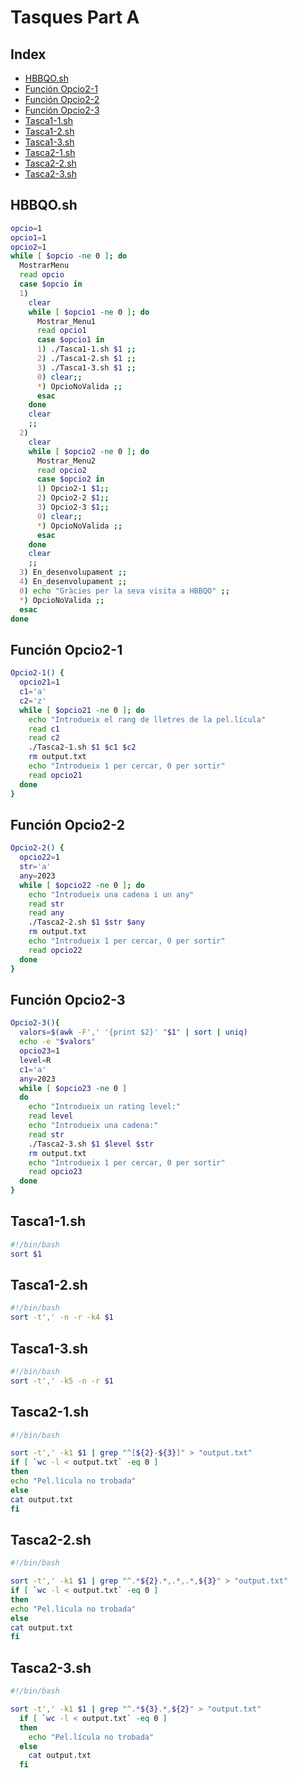 # Tasques Part A

## Index
- [HBBQO.sh](#HBBQO.sh)
- [Función Opcio2-1](#Función-Opcio2-1)
- [Función Opcio2-2](#Función-Opcio2-2)
- [Función Opcio2-3](#Función-Opcio2-3)
- [Tasca1-1.sh](#Tasca1-1.sh)
- [Tasca1-2.sh](#Tasca1-2.sh)
- [Tasca1-3.sh](#Tasca1-3.sh)
- [Tasca2-1.sh](#Tasca2-1.sh)
- [Tasca2-2.sh](#Tasca2-2.sh)
- [Tasca2-3.sh](#Tasca2-3.sh)


## HBBQO.sh
```bash
opcio=1
opcio1=1
opcio2=1
while [ $opcio -ne 0 ]; do
  MostrarMenu
  read opcio
  case $opcio in
  1)
    clear
    while [ $opcio1 -ne 0 ]; do
      Mostrar_Menu1
      read opcio1
      case $opcio1 in
      1) ./Tasca1-1.sh $1 ;;
      2) ./Tasca1-2.sh $1 ;;
      3) ./Tasca1-3.sh $1 ;;
      0) clear;;
      *) OpcioNoValida ;;
      esac
    done
    clear
    ;;
  2)
    clear
    while [ $opcio2 -ne 0 ]; do
      Mostrar_Menu2
      read opcio2
      case $opcio2 in
      1) Opcio2-1 $1;;
      2) Opcio2-2 $1;;
      3) Opcio2-3 $1;;
      0) clear;;
      *) OpcioNoValida ;;
      esac
    done
    clear
    ;;
  3) En_desenvolupament ;;
  4) En_desenvolupament ;;
  0) echo "Gràcies per la seva visita a HBBQO" ;;
  *) OpcioNoValida ;;
  esac
done
```
## Función Opcio2-1
```bash
Opcio2-1() {
  opcio21=1
  c1='a'
  c2='z'
  while [ $opcio21 -ne 0 ]; do
    echo "Introdueix el rang de lletres de la pel.lícula"
    read c1
    read c2
    ./Tasca2-1.sh $1 $c1 $c2
    rm output.txt
    echo "Introdueix 1 per cercar, 0 per sortir"
    read opcio21
  done
}
```

## Función Opcio2-2
```bash
Opcio2-2() {
  opcio22=1
  str='a'
  any=2023
  while [ $opcio22 -ne 0 ]; do
    echo "Introdueix una cadena i un any"
    read str
    read any
    ./Tasca2-2.sh $1 $str $any
    rm output.txt
    echo "Introdueix 1 per cercar, 0 per sortir"
    read opcio22
  done
}
```

## Función Opcio2-3
```bash
Opcio2-3(){
  valors=$(awk -F',' '{print $2}' "$1" | sort | uniq)
  echo -e "$valors"
  opcio23=1
  level=R
  c1='a'
  any=2023
  while [ $opcio23 -ne 0 ]
  do
    echo "Introdueix un rating level:"
    read level
    echo "Introdueix una cadena:"
    read str
    ./Tasca2-3.sh $1 $level $str
    rm output.txt
    echo "Introdueix 1 per cercar, 0 per sortir"
    read opcio23
  done
}
```

## Tasca1-1.sh
```bash
#!/bin/bash
sort $1
```

## Tasca1-2.sh
```bash
#!/bin/bash
sort -t',' -n -r -k4 $1
```

## Tasca1-3.sh
```bash
#!/bin/bash
sort -t',' -k5 -n -r $1
```

## Tasca2-1.sh
```bash
#!/bin/bash

sort -t',' -k1 $1 | grep "^[${2}-${3}]" > "output.txt"
if [ `wc -l < output.txt` -eq 0 ]
then
echo "Pel.lícula no trobada"
else
cat output.txt
fi
```

## Tasca2-2.sh
```bash
#!/bin/bash

sort -t',' -k1 $1 | grep "^.*${2}.*,.*,.*,${3}" > "output.txt"
if [ `wc -l < output.txt` -eq 0 ]
then
echo "Pel.lícula no trobada"
else
cat output.txt
fi
```

## Tasca2-3.sh
```bash
#!/bin/bash

sort -t',' -k1 $1 | grep "^.*${3}.*,${2}" > "output.txt"
  if [ `wc -l < output.txt` -eq 0 ]
  then
    echo "Pel.lícula no trobada"
  else
    cat output.txt
  fi
```